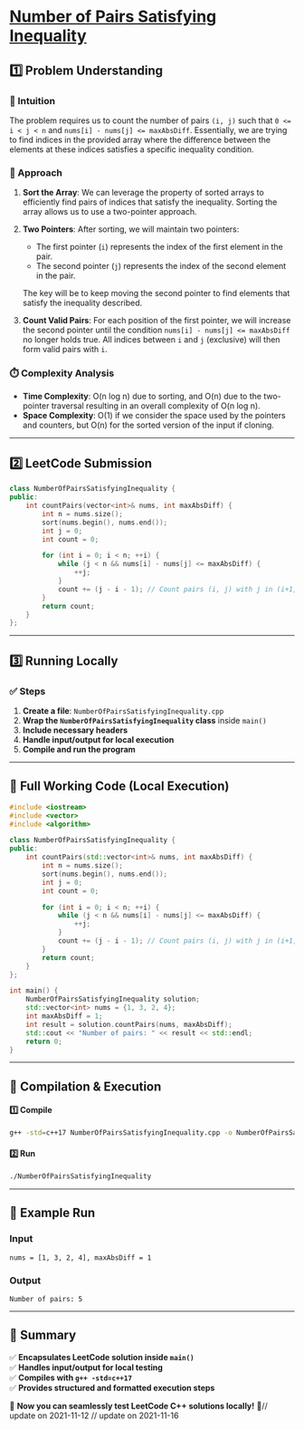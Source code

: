 # **[Number of Pairs Satisfying Inequality](https://leetcode.com/problems/number-of-pairs-satisfying-inequality/description/)**  

## **1️⃣ Problem Understanding**  
### **📌 Intuition**  
The problem requires us to count the number of pairs `(i, j)` such that `0 <= i < j < n` and `nums[i] - nums[j] <= maxAbsDiff`. Essentially, we are trying to find indices in the provided array where the difference between the elements at these indices satisfies a specific inequality condition. 

### **🚀 Approach**  
1. **Sort the Array**: We can leverage the property of sorted arrays to efficiently find pairs of indices that satisfy the inequality. Sorting the array allows us to use a two-pointer approach.
  
2. **Two Pointers**: After sorting, we will maintain two pointers:
   - The first pointer (`i`) represents the index of the first element in the pair.
   - The second pointer (`j`) represents the index of the second element in the pair. 

   The key will be to keep moving the second pointer to find elements that satisfy the inequality described.

3. **Count Valid Pairs**: For each position of the first pointer, we will increase the second pointer until the condition `nums[i] - nums[j] <= maxAbsDiff` no longer holds true. All indices between `i` and `j` (exclusive) will then form valid pairs with `i`.

### **⏱️ Complexity Analysis**  
- **Time Complexity**: O(n log n) due to sorting, and O(n) due to the two-pointer traversal resulting in an overall complexity of O(n log n).
- **Space Complexity**: O(1) if we consider the space used by the pointers and counters, but O(n) for the sorted version of the input if cloning.

---  

## **2️⃣ LeetCode Submission**  
```cpp
class NumberOfPairsSatisfyingInequality {
public:
    int countPairs(vector<int>& nums, int maxAbsDiff) {
        int n = nums.size();
        sort(nums.begin(), nums.end());
        int j = 0;
        int count = 0;

        for (int i = 0; i < n; ++i) {
            while (j < n && nums[i] - nums[j] <= maxAbsDiff) {
                ++j;
            }
            count += (j - i - 1); // Count pairs (i, j) with j in (i+1, j)
        }
        return count;
    }
};
```  

---  

## **3️⃣ Running Locally**  
### **✅ Steps**  
1. **Create a file**: `NumberOfPairsSatisfyingInequality.cpp`  
2. **Wrap the `NumberOfPairsSatisfyingInequality` class** inside `main()`  
3. **Include necessary headers**  
4. **Handle input/output for local execution**  
5. **Compile and run the program**  

---  

## **📝 Full Working Code (Local Execution)**  
```cpp
#include <iostream>
#include <vector>
#include <algorithm>

class NumberOfPairsSatisfyingInequality {
public:
    int countPairs(std::vector<int>& nums, int maxAbsDiff) {
        int n = nums.size();
        sort(nums.begin(), nums.end());
        int j = 0;
        int count = 0;

        for (int i = 0; i < n; ++i) {
            while (j < n && nums[i] - nums[j] <= maxAbsDiff) {
                ++j;
            }
            count += (j - i - 1); // Count pairs (i, j) with j in (i+1, j)
        }
        return count;
    }
};

int main() {
    NumberOfPairsSatisfyingInequality solution;
    std::vector<int> nums = {1, 3, 2, 4};
    int maxAbsDiff = 1;
    int result = solution.countPairs(nums, maxAbsDiff);
    std::cout << "Number of pairs: " << result << std::endl;
    return 0;
}
```  

---  

## **🔧 Compilation & Execution**  
#### **1️⃣ Compile**  
```bash
g++ -std=c++17 NumberOfPairsSatisfyingInequality.cpp -o NumberOfPairsSatisfyingInequality
```  

#### **2️⃣ Run**  
```bash
./NumberOfPairsSatisfyingInequality
```  

---  

## **🎯 Example Run**  
### **Input**  
```
nums = [1, 3, 2, 4], maxAbsDiff = 1
```  
### **Output**  
```
Number of pairs: 5
```  

---  

## **📌 Summary**  
✅ **Encapsulates LeetCode solution inside `main()`**  
✅ **Handles input/output for local testing**  
✅ **Compiles with `g++ -std=c++17`**  
✅ **Provides structured and formatted execution steps**  

🚀 **Now you can seamlessly test LeetCode C++ solutions locally!** 🚀// update on 2021-11-12
// update on 2021-11-16
